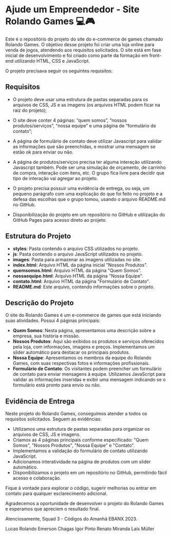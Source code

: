 # Ajude um Empreendedor - Site Rolando Games 💻🎮

Este é o repositório do projeto do site do e-commerce de games chamado Rolando Games. O objetivo desse projeto foi criar uma loja online para venda de jogos, atendendo aos requisitos solicitados. O site está em fase inicial de desenvolvimento e foi criado como parte da formação em front-end utilizando HTML, CSS e JavaScript.

O projeto precisava seguir os seguintes requisitos:

## Requisitos
- O projeto deve usar uma estrutura de pastas separadas para os arquivos de CSS,
JS e as imagens (os arquivos HTML podem ficar na raiz do projeto);

- O site deve conter 4 páginas: “quem somos”, “nossos produtos/serviços”, “nossa
equipe” e uma página de “formulário de contato”;

-  A página de formulário de contato deve utilizar Javascript para validar as
informações que são preenchidas, e mostrar uma mensagem se estão ok para
enviar ou não.

- A página de produtos/serviços precisa ter alguma interação utilizando Javascript
também. Pode ser uma simulação de orçamento, de carrinho de compra, interação
com itens, etc. O grupo fica livre para decidir que tipo de interação vai agregar ao
projeto.

- O projeto precisa possuir uma evidência de entrega, ou seja, um pequeno
parágrafo com uma explicação do que foi feito no projeto e a defesa das
escolhas que o grupo tomou, usando o arquivo README.md no GitHub.

- Disponibilização do projeto em um repositório no GitHub e utilização do GitHub Pages para acesso direto ao projeto.

## Estrutura do Projeto
- **styles**: Pasta contendo o arquivo CSS utilizados no projeto.
- **js**: Pasta contendo o arquivo JavaScript utilizados no projeto.
- **images**: Pasta para armazenar as imagens utilizadas no site.
- **index.html**: Arquivo HTML da página inicial "Nossos Produtos".
- **quemsomos.html**: Arquivo HTML da página "Quem Somos".
- **nossaequipe.html**: Arquivo HTML da página "Nossa Equipe".
- **contato.html**: Arquivo HTML da página "Formulário de Contato".
- **README.md**: Este arquivo, contendo informações sobre o projeto.

## Descrição do Projeto
O site do Rolando Games é um e-commerce de games que está iniciando suas atividades. Possui 4 páginas principais:

- **Quem Somos**: Nesta página, apresentamos uma descrição sobre a empresa, sua história e missão.
- **Nossos Produtos**: Aqui são exibidos os produtos e serviços oferecidos pela loja, com informações, imagens e preços. Implementamos um slider automático para destacar os principais produtos.
- **Nossa Equipe**: Apresentamos os membros da equipe do Rolando Games, com suas respectivas fotos e informações profissionais.
- **Formulário de Contato**: Os visitantes podem preencher um formulário de contato para enviar mensagens à equipe. Utilizamos JavaScript para validar as informações inseridas e exibir uma mensagem indicando se o formulário está pronto para envio ou não.

## Evidência de Entrega

Neste projeto do Rolando Games, conseguimos atender a todos os requisitos solicitados. Seguem as evidências:

- Utilizamos uma estrutura de pastas separadas para organizar os arquivos de CSS, JS e imagens.
- Criamos as 4 páginas principais conforme especificado: "Quem Somos", "Nossos Produtos", "Nossa Equipe" e "Contato".
- Implementamos a validação do formulário de contato utilizando JavaScript.
- Adicionamos interatividade na página de produtos com um slider automático.
- Disponibilizamos o projeto em um repositório no GitHub, permitindo fácil acesso e colaboração.

Fique à vontade para explorar o código, sugerir melhorias ou entrar em contato para qualquer esclarecimento adicional.

Agradecemos a oportunidade de desenvolver o projeto do Rolando Games e esperamos que apreciem o resultado final.

Atenciosamente,
Squad 3 - Códigos do Amanhã EBANX 2023.

Lucas Rolando
Emerson Chagas
Igor Pinto
Renato Miranda
Laís Müller



